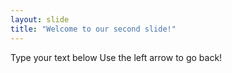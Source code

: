 ```yaml
---
layout: slide
title: "Welcome to our second slide!"
---
```

Type your text below
Use the left arrow to go back!
